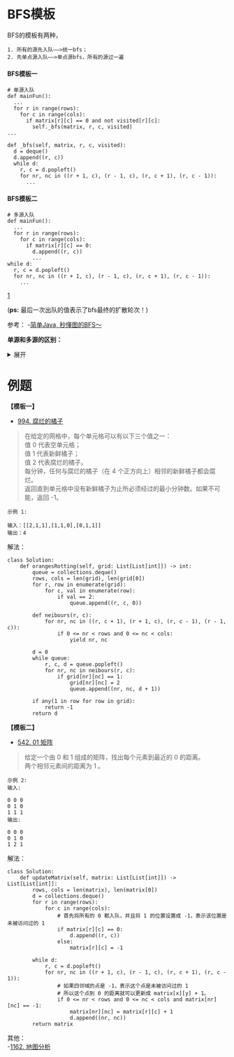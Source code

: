 # BFS模板
BFS的模板有两种，
```shell
1. 所有的源先入队——>统一bfs；
2. 先单点源入队——>单点源bfs，所有的源过一遍
```

#### BFS模板一
```python3
# 单源入队
def mainFun():
  ...
  for r in range(rows): 
    for c in range(cols):
      if matrix[r][c] == 0 and not visited[r][c]:
        self._bfs(matrix, r, c, visited)
...

def _bfs(self, matrix, r, c, visited):
  d = deque()
  d.append((r, c))
  while d:
    r, c = d.popleft()
    for nr, nc in ((r + 1, c), (r - 1, c), (r, c + 1), (r, c - 1)):
      ...
```

#### BFS模板二
```python3
# 多源入队
def mainFun():
  ...
  for r in range(rows):
    for c in range(cols):
      if matrix[r][c] == 0:
        d.append((r, c))
        ...
while d:
  r, c = d.popleft()
  for nr, nc in ((r + 1, c), (r - 1, c), (r, c + 1), (r, c - 1)):
    ...
```

[1](./相关的图/bfs-海洋.png)

(**ps:** 最后一次出队的值表示了bfs最终的扩散轮次！)

参考：
  -[简单Java, 秒懂图的BFS～](https://leetcode-cn.com/problems/as-far-from-land-as-possible/solution/jian-dan-java-miao-dong-tu-de-bfs-by-sweetiee/)
  

**单源和多源的区别：**
<details>
<summary>展开</summary>
  
- 单源按个遍历源，每个源调用一次bfs()        
  多源先所有源入队，紧接着直接 **出队-入队** 广度搜索；

- 单源有单独的bfs函数     
  多源bfs写在当前函数内
  
</details>


# 例题

**【模板一】**
- [994. 腐烂的橘子](https://leetcode-cn.com/problems/rotting-oranges/)
> 在给定的网格中，每个单元格可以有以下三个值之一：      
值 0 代表空单元格；     
值 1 代表新鲜橘子；   
值 2 代表腐烂的橘子。      
每分钟，任何与腐烂的橘子（在 4 个正方向上）相邻的新鲜橘子都会腐烂。       
返回直到单元格中没有新鲜橘子为止所必须经过的最小分钟数。如果不可能，返回 -1。    

```shell
示例 1:

输入：[[2,1,1],[1,1,0],[0,1,1]]
输出：4
```

解法：
```python3
class Solution:
    def orangesRotting(self, grid: List[List[int]]) -> int:
        queue = collections.deque()
        rows, cols = len(grid), len(grid[0])
        for r, row in enumerate(grid):
            for c, val in enumerate(row):
                if val == 2:
                    queue.append((r, c, 0))

        def neibours(r, c):
            for nr, nc in ((r, c + 1), (r + 1, c), (r, c - 1), (r - 1, c)):
                if 0 <= nr < rows and 0 <= nc < cols:
                    yield nr, nc

        d = 0
        while queue:
            r, c, d = queue.popleft()
            for nr, nc in neibours(r, c):
                if grid[nr][nc] == 1:
                    grid[nr][nc] = 2
                    queue.append((nr, nc, d + 1))
        
        if any(1 in row for row in grid):
            return -1
        return d
```

**【模板二】**
- [542. 01 矩阵](https://leetcode-cn.com/problems/01-matrix/)
> 给定一个由 0 和 1 组成的矩阵，找出每个元素到最近的 0 的距离。   
两个相邻元素间的距离为 1 。
```shell
示例 2:
输入:

0 0 0
0 1 0
1 1 1
输出:

0 0 0
0 1 0
1 2 1
```
解法：
```python3
class Solution:
    def updateMatrix(self, matrix: List[List[int]]) -> List[List[int]]:
        rows, cols = len(matrix), len(matrix[0])
        d = collections.deque()
        for r in range(rows):
            for c in range(cols):
                # 首先将所有的 0 都入队，并且将 1 的位置设置成 -1，表示该位置是 未被访问过的 1
                if matrix[r][c] == 0:
                    d.append((r, c))
                else:
                    matrix[r][c] = -1
        
        while d:
            r, c = d.popleft()
            for nr, nc in ((r + 1, c), (r - 1, c), (r, c + 1), (r, c - 1)):
                # 如果四邻域的点是 -1，表示这个点是未被访问过的 1
                # 所以这个点到 0 的距离就可以更新成 matrix[x][y] + 1。
                if 0 <= nr < rows and 0 <= nc < cols and matrix[nr][nc] == -1:
                    matrix[nr][nc] = matrix[r][c] + 1
                    d.append((nr, nc))
        return matrix
```
其他：   
-[1162. 地图分析](https://leetcode-cn.com/problems/as-far-from-land-as-possible/)
